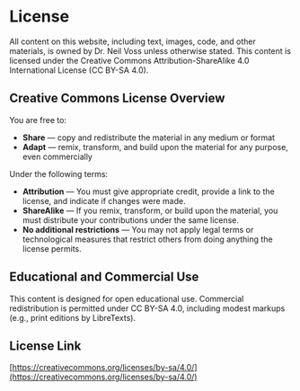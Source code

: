 # License

All content on this website, including text, images, code, and other materials, is owned by Dr. Neil Voss unless otherwise stated. This content is licensed under the Creative Commons Attribution-ShareAlike 4.0 International License (CC BY-SA 4.0).

## Creative Commons License Overview

You are free to:

- **Share** — copy and redistribute the material in any medium or format
- **Adapt** — remix, transform, and build upon the material for any purpose, even commercially

Under the following terms:

- **Attribution** — You must give appropriate credit, provide a link to the license, and indicate if changes were made.
- **ShareAlike** — If you remix, transform, or build upon the material, you must distribute your contributions under the same license.
- **No additional restrictions** — You may not apply legal terms or technological measures that restrict others from doing anything the license permits.

## Educational and Commercial Use

This content is designed for open educational use. Commercial redistribution is permitted under CC BY-SA 4.0, including modest markups (e.g., print editions by LibreTexts).

## License Link

[https://creativecommons.org/licenses/by-sa/4.0/](https://creativecommons.org/licenses/by-sa/4.0/)
